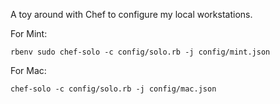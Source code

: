 A toy around with Chef to configure my local workstations.

For Mint:

    rbenv sudo chef-solo -c config/solo.rb -j config/mint.json

For Mac:

    chef-solo -c config/solo.rb -j config/mac.json

